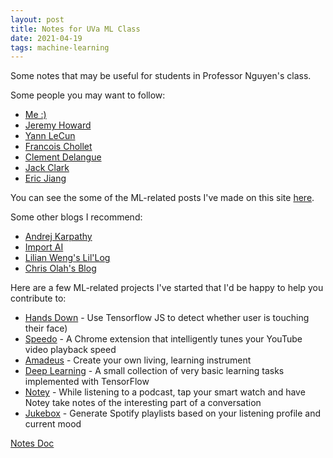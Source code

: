 ```yaml
---
layout: post
title: Notes for UVa ML Class
date: 2021-04-19
tags: machine-learning
---
```


Some notes that may be useful for students in Professor Nguyen's class.


Some people you may want to follow:
- [Me :)](https://twitter.com/misterpeddy)
- [Jeremy Howard](https://twitter.com/jeremyphoward)
- [Yann LeCun](https://twitter.com/ylecun)
- [Francois Chollet](https://twitter.com/fchollet)
- [Clement Delangue](https://twitter.com/ClementDelangue)
- [Jack Clark](https://twitter.com/jackclarkSF)
- [Eric Jiang](https://twitter.com/ericjang11)

You can see the some of the ML-related posts I've made on this site [here](http://blog.peddy.ai/tags/machine-learning).

Some other blogs I recommend:
- [Andrej Karpathy](http://karpathy.github.io/)
- [Import AI](https://jack-clark.net/)
- [Lilian Weng's Lil'Log](https://lilianweng.github.io/lil-log/)
- [Chris Olah's Blog](https://colah.github.io/)

Here are a few ML-related projects I've started that I'd be happy to help you contribute to:

- [Hands Down](https://github.com/misterpeddy/hands-down) - Use Tensorflow JS to detect whether user is touching their face)
- [Speedo](https://github.com/misterpeddy/speedo) - A Chrome extension that intelligently tunes your YouTube video playback speed
- [Amadeus](https://github.com/misterpeddy/amadeus) - Create your own living, learning instrument
- [Deep Learning](https://github.com/misterpeddy/deeplearning) - A small collection of very basic learning tasks implemented with TensorFlow
- [Notey](https://github.com/misterpeddy/notey) - While listening to a podcast, tap your smart watch and have Notey take notes of the interesting part of a conversation
- [Jukebox](https://github.com/misterpeddy/jukebox) - Generate Spotify playlists based on your listening profile and current mood


[Notes Doc](https://docs.google.com/document/d/108F8IG8x3hrFXpBWCKVRwpaMY-l_HAjLXGtZWKupnTQ/edit)
